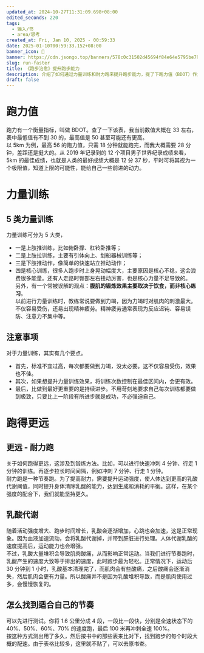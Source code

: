```yaml
---
updated_at: 2024-10-27T11:31:09.698+08:00
edited_seconds: 220
tags:
  - 输入/书
  - area/思考
created_at: Fri, Jan 10, 2025 - 00:59:33
date: 2025-01-10T00:59:33.152+08:00
banner_icon: 🐆
banner: https://cdn.jsongo.top/banners/578c0c31502d45694f84e64e5795be79.jpeg
slug: run-faster
title: 《跑步治愈》提升跑步能力
description: 介绍了如何通过力量训练和耐力跑来提升跑步能力，提了下跑力值（BDOT）作为衡量指标。也科普了下乳酸代谢对跑步的影响，并提供了找到适合自己节奏的方法，以帮助跑者更科学地提高表现。
draft: false
---
```

# 跑力值
跑力有一个衡量指标，叫做 BDOT。查了一下该表，我当前数值大概在 33 左右，表中最低值有不到 30 的，最高值是 50 甚至可能还有更高。  
以 5km 为例，最高 56 的跑力值，只需 18 分钟就能跑完，而我大概需要 28 分钟，差距还是挺大的。从 2019 年记录到的 12 个项目男子世界纪录成绩来看，5km 的最佳成绩，也就是人类的最好成绩大概是 12 分 37 秒，平时可将其视为一个极限值，知道上限的可能性，能给自己一些前进的动力。

# 力量训练
## 5 类力量训练
力量训练可分为 5 大类，
- 一是上肢推训练，比如俯卧撑、杠铃卧推等；
- 二是上肢拉训练，主要有引体向上、划船器械训练等；
- 三是下肢推动作，像简单的快速站立推动动作；
- 四是核心训练，很多人跑步时上身晃动幅度大，主要原因是核心不稳，这会浪费很多能量。还有人走路时臀部左右扭动厉害，也是核心力量不足导致的。  
另外，有一个常被误解的观点：**腹肌的锻炼效果主要取决于饮食，而非核心练习**。  
以前进行力量训练时，教练常说要做到力竭，因为力竭时对肌肉的刺激最大。不仅容易受伤，还易出现精神疲劳。精神疲劳通常表现为反应迟钝、容易误防、注意力不集中等。  
## 注意事项
对于力量训练，其实有几个要点。  
- 首先，标准不宜过高，每次都要做到力竭，没太必要。这不仅容易受伤，效果也不佳。  
- 其次，如果想提升力量训练效果，将训练次数控制在最佳区间内，会更有效。  
- 最后，比做到最好更重要的是持续进步。不用苛刻地要求自己每次训练都要做到极致，只要比上一阶段有所进步就是成功，不必强迫自己。  

# 跑得更远
## 更远 - 耐力跑
关于如何跑得更远，这涉及到锻炼方法。比如，可以进行快速冲刺 4 分钟、行走 1 分钟的训练。再逐步拉长时间间隔，例如冲刺 7 分钟、行走 1 分钟。  
耐力跑是一种节奏跑。为了提高耐力，需要提升运动强度，使人体达到更高的乳酸代谢阈值，同时提升身体清除乳酸的能力，达到生成和消耗的平衡。这样，在某个强度的配合下，我们就能坚持更久。  
## 乳酸代谢
随着活动强度增大、跑步时间增长，乳酸会逐渐增加，心跳也会加速，这是正常现象。因为血液加速流动，会将乳酸代谢掉，并带到肝脏进行处理。人体代谢乳酸的速度提高后，运动能力也会增强。  
不过，乳酸大量堆积会导致肌肉酸痛，从而影响正常运动。当我们进行节奏跑时，乳酸产生的速度大致等于排出的速度，此时跑步最为轻松。正常情况下，运动后 30 分钟到 1 小时，乳酸基本清理完了，而肌肉会有些酸痛，之后酸痛会逐渐消失，然后肌肉会更有力量。所以酸痛并不是因为乳酸堆积导致，而是肌肉使用过多，会慢慢恢复的。
## 怎么找到适合自己的节奏
可以先进行测试。你将 1.6 公里分成 4 段，一段比一段快，分别是全速状态下的 40%、50%、60%、70% 的速度跑，最后 100 米再冲刺全速 100%。  
按这种方式测出用了多久，然后按书中的那些表来比对下，找到跑步的每个时段大概的配速。由于表格比较多，这里就不贴了，可以去原书查。
